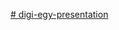 [# digi-egy-presentation](https://drive.google.com/file/d/14Ri05eBQjmZD0j8bOXS-wouGq3xbAr4R/view?usp=sharing)
